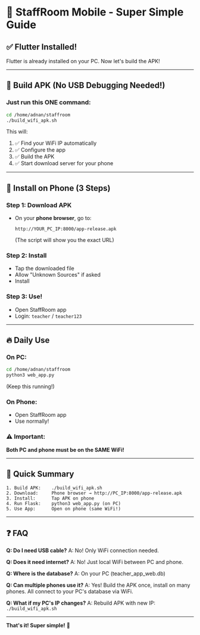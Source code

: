 # 🚀 StaffRoom Mobile - Super Simple Guide

## ✅ Flutter Installed!

Flutter is already installed on your PC. Now let's build the APK!

---

## 📱 **Build APK (No USB Debugging Needed!)**

### Just run this ONE command:

```bash
cd /home/adnan/staffroom
./build_wifi_apk.sh
```

This will:
1. ✅ Find your WiFi IP automatically
2. ✅ Configure the app
3. ✅ Build the APK
4. ✅ Start download server for your phone

---

## 📲 **Install on Phone (3 Steps)**

### Step 1: Download APK
- On your **phone browser**, go to:
  ```
  http://YOUR_PC_IP:8000/app-release.apk
  ```
  (The script will show you the exact URL)

### Step 2: Install
- Tap the downloaded file
- Allow "Unknown Sources" if asked
- Install

### Step 3: Use!
- Open StaffRoom app
- Login: `teacher` / `teacher123`

---

## 🔥 **Daily Use**

### On PC:
```bash
cd /home/adnan/staffroom
python3 web_app.py
```
(Keep this running!)

### On Phone:
- Open StaffRoom app
- Use normally!

### ⚠️ Important:
**Both PC and phone must be on the SAME WiFi!**

---

## 🎯 **Quick Summary**

```
1. Build APK:    ./build_wifi_apk.sh
2. Download:     Phone browser → http://PC_IP:8000/app-release.apk
3. Install:      Tap APK on phone
4. Run Flask:    python3 web_app.py (on PC)
5. Use App:      Open on phone (same WiFi!)
```

---

## ❓ **FAQ**

**Q: Do I need USB cable?**
A: No! Only WiFi connection needed.

**Q: Does it need internet?**
A: No! Just local WiFi between PC and phone.

**Q: Where is the database?**
A: On your PC (teacher_app_web.db)

**Q: Can multiple phones use it?**
A: Yes! Build the APK once, install on many phones. All connect to your PC's database via WiFi.

**Q: What if my PC's IP changes?**
A: Rebuild APK with new IP: `./build_wifi_apk.sh`

---

**That's it! Super simple!** 🎉
